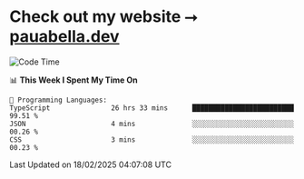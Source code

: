 # Check out my website ⭢ [pauabella.dev](https://pauabella.dev)

<!--START_SECTION:waka-->
![Code Time](http://img.shields.io/badge/Code%20Time-4%2C091%20hrs%2047%20mins-blue)

📊 **This Week I Spent My Time On** 

```text
💬 Programming Languages: 
TypeScript               26 hrs 33 mins      █████████████████████████   99.51 % 
JSON                     4 mins              ░░░░░░░░░░░░░░░░░░░░░░░░░   00.26 % 
CSS                      3 mins              ░░░░░░░░░░░░░░░░░░░░░░░░░   00.23 % 
```


 Last Updated on 18/02/2025 04:07:08 UTC
<!--END_SECTION:waka-->
